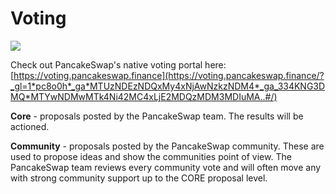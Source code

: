 # Voting

![](../.gitbook/assets/screenshot-2020-11-02-at-3.56.39-pm.png)

Check out PancakeSwap's native voting portal here: [https://voting.pancakeswap.finance](https://voting.pancakeswap.finance/?_gl=1*pc8o0h*_ga*MTUzNDEzNDQxMy4xNjAwNzkzNDM4*_ga_334KNG3DMQ*MTYwNDMwMTk4Ni42MC4xLjE2MDQzMDM3MDIuMA..#/)



**Core** - proposals posted by the PancakeSwap team. The results will be actioned.

**Community** - proposals posted by the PancakeSwap community. These are used to propose ideas and show the communities point of view. The PancakeSwap team reviews every community vote and will often move any with strong community support up to the CORE proposal level.





